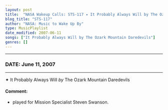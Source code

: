 ```yaml
---
layout: post
title:  "NASA Wakeup Calls: STS-117 ✦ It Probably Always Will by The Ozark Mountain Daredevils ✺ June 11, 2007"
blog_title: "STS-117"
author: "NASA: Music to Wake Up By"
type: MusicPlaylist
date_modified: 2007-06-11
songs: ["It Probably Always Will by The Ozark Mountain Daredevils"]
genres: []
---
```


----
### DATE: June 11, 2007
----
✦ It Probably Always Will *by* The Ozark Mountain Daredevils  

#### Comment:
* played for Mission Specialist Steven Swanson.



<br/>
<center>
	<a target="_blank"
	   href="https://twitter.com/intent/tweet?hashtags=Space,NASA,Playlist,NASAWakeupCalls,SpaceProgram&text=🚀 {{ page.author}}, {{ page.title }}. {{ site.url }}{{ page.url }}&via=nasawakeupcalls"><i class="fab fa-twitter" title="Tweet this page" alt="Tweet this page" style="font-size: 1.3em;"></i></a>
	&nbsp; 	<i class="fas fa-user-astronaut" style="font-size: 1.5em;"></i> &nbsp;
    <a id="custom_amazon_link"
       type="amzn" search="#"
       category="popular music">
    <i class="fab fa-amazon" style="font-size: 1.3em;"></i></a>
</center>

<!-- Randomly resolve an individual entry from a song array -->
<script src="/assets/javascript/seedrandom.min.js"></script>
<script>
  var wake_me_up = ["It Probably Always Will by The Ozark Mountain Daredevils"];
  var prng = new Math.seedrandom();
  function randomSong() {
    song = wake_me_up[Math.floor(Math.random() * wake_me_up.length)];
    var amazon_link = document.getElementById("custom_amazon_link");
    amazon_link.setAttribute("search", song);
  }
  window.onload = randomSong();
</script>
